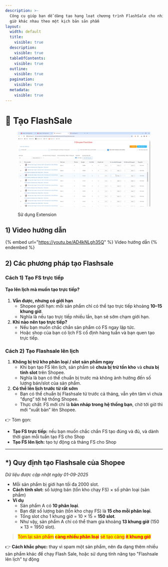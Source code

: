 ```yaml
---
description: >-
  Công cụ giúp bạn dễ dàng tạo hạng loạt chương trình FlashSale cho nhiều khung
  giờ khác nhau theo một kịch bản sản phẩm
layout:
  width: default
  title:
    visible: true
  description:
    visible: true
  tableOfContents:
    visible: true
  outline:
    visible: true
  pagination:
    visible: true
  metadata:
    visible: true
---
```


# 🥂 Tạo FlashSale

<figure><img src="../../../.gitbook/assets/image (1) (1) (1) (1) (1) (1) (1) (1) (1) (1) (1) (1).png" alt=""><figcaption><p>Sử dụng Extension</p></figcaption></figure>

## 1) Video hướng dẫn

{% embed url="https://youtu.be/AD4kNLgh35Q" %}
Video hướng dẫn
{% endembed %}

## 2) Các phương pháp tạo Flashsale

### Cách 1) Tạo FS trực tiếp

#### Tạo lên lịch mà muốn tạo trực tiếp?

1. **Vẫn được, nhưng có giới hạn**
   * Shopee giới hạn: mỗi sản phẩm chỉ có thể tạo trực tiếp khoảng **10–15 khung giờ**.
   * Nghĩa là nếu tạo trực tiếp nhiều lần, bạn sẽ sớm chạm giới hạn.
2. **Khi nào nên tạo trực tiếp?**
   * Nếu bạn muốn chắc chắn sản phẩm có FS ngay lập tức.
   * Hoặc shop của bạn có lịch FS cố định hàng tuần và bạn quen tạo trực tiếp.

### Cách 2) Tạo Flashsale lên lịch

1. **Không bị trừ kho phân loại / slot sản phẩm ngay**
   * Khi bạn tạo FS lên lịch, sản phẩm sẽ **chưa bị trừ tồn kho** và **chưa bị tính slot** trên Shopee.
   * Nghĩa là bạn có thể chuẩn bị trước mà không ảnh hưởng đến số lượng bán/slot của sản phẩm.
2. **Có thể lên lịch trước từ rất sớm**
   * Bạn có thể chuẩn bị Flashsale từ trước cả tháng, vẫn yên tâm vì chưa “đụng” tới hệ thống Shopee.
   * Thực chất: FS mới chỉ là **bản nháp trong hệ thống bạn**, chờ tới giờ thì mới “xuất bản” lên Shopee.

👉 Tóm gọn:

* **Tạo FS trực tiếp:** nếu bạn muốn chắc chắn FS tạo đúng và đủ, và dành thời gian mỗi tuần tạo FS cho Shop
* **Tạo FS lên lịch:** tạo tự động cả tháng FS cho Shop

***

## \*) Quy định tạo Flashsale của Shopee

_Dữ liệu được cập nhật ngày 01-09-2025_

* Mỗi sản phẩm bị giới hạn tối đa 2000 slot.
* **Cách tính slot:** số lượng bán (tồn kho chạy FS) × số phân loại (sản phẩm)
* **Ví dụ**
  * Sản phẩm A có **10 phân loại**.
  * Bạn đặt số lượng bán (tồn kho chạy FS) là **15 cho mỗi phân loại**.
  * Tổng slot cho 1 khung giờ = 10 × 15 = **150 slot**.
  * Như vậy, sản phẩm A chỉ có thể tham gia khoảng **13 khung giờ** (150 × 13 = 1950 slot).

> <mark style="color:red;">Tóm lại sản phẩm</mark> <mark style="color:red;"></mark><mark style="color:red;">**càng nhiều phân loại**</mark> <mark style="color:red;"></mark><mark style="color:red;">sẽ tạo càng</mark> <mark style="color:red;"></mark><mark style="color:red;">**ít khung giờ**</mark>

👉 **Cách khắc phục:** thay vì spam một sản phẩm, nên đa dạng thêm nhiều sản phẩm khác để chạy Flash Sale, hoặc sử dụng tính năng tạo "Flashsale lên lịch" tự động
